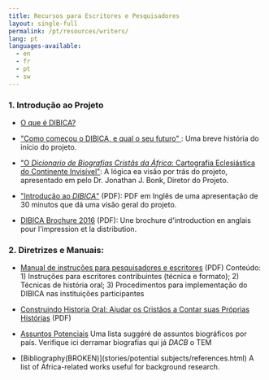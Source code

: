 ```yaml
---
title: Recursos para Escritores e Pesquisadores
layout: single-full
permalink: /pt/resources/writers/
lang: pt
languages-available:                         
  - en
  - fr
  - pt
  - sw
---
```

### 1\. Introdução ao Projeto

*   [O que é DIBICA?]({{site.url}}/pt/project/what-is-dacb/)  

*   ["Como começou o DIBICA, e qual o seu futuro" ]({{site.url}}/pt/project/beginnings/): Uma breve história do início do projeto.  

*   ["O _Dicionario de Biografias Cristãs da África_: Cartografia Eclesiástica do Continente Invisível"]({{site.url}}/pt/project/vision/): A lógica ea visão por trás do projeto, apresentado em pelo Dr. Jonathan J. Bonk, Diretor do Projeto.

*   ["Introdução ao _DIBICA_"]({{site.url}}/resources/intro-dacb-web.pdf) (PDF): PDF em Inglês de uma apresentação de 30 minutos que dá uma visão geral do projeto.

*   [DIBICA Brochure 2016]({{site.url}}/resources/DACB-brochure-2016-web.pdf) (PDF): Une brochure d'introduction en anglais pour l'impression et la distribution.

### 2\. Diretrizes e Manuais:

*   [Manual de instruções para pesquisadores e escritores]({{site.url}}/resources/port_manual_DIBICA.pdf) (PDF) Conteúdo: 1) Instruções para escritores contribuintes (técnica e formato); 2) Técnicas de história oral; 3) Procedimentos para implementação do DIBICA nas instituições participantes

*   [ Construindo Historia Oral: Ajudar os Cristãos a Contar suas Próprias Histórias]({{site.url}}/resources/doing_oral_history_portuguese.pdf) (PDF)

*   [Assuntos Potenciais]({{site.url}}/stories/potential-subjects/) Uma lista suggéré de assuntos biográficos por país. Verifique ici derramar biografias qui já _DACB_ o TEM

*   [Bibliography(BROKEN)](stories/potential subjects/references.html) A list of Africa-related works useful for background research.
